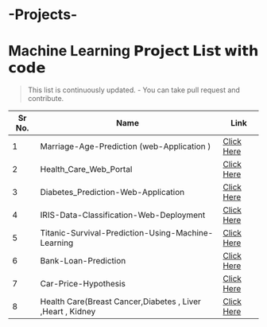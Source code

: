 # -Projects-

# Machine Learning 𝗣𝗿𝗼𝗷𝗲𝗰𝘁 𝗟𝗶𝘀𝘁 𝘄𝗶𝘁𝗵 𝗰𝗼𝗱𝗲

>This list is continuously updated. - You can take pull request and contribute.

| Sr No.|                Name                 |                      Link                       |
|---    |     ---                             |         ---                                     |
| 1     | Marriage-Age-Prediction (web-Application ) |                 [Click Here](https://github.com/ervishuu/Marriage-Age-Prediction-Web-Application)    |
| 2     | Health_Care_Web_Portal                                |   [Click Here](https://github.com/ervishuu/Health_Care_Web_Portal) |
|3      | Diabetes_Prediction-Web-Application | [Click Here](https://github.com/ervishuu/Diabetes_Prediction-Web-Application)          |
|4    | IRIS-Data-Classification-Web-Deployment | [Click Here](https://github.com/ervishuu/IRIS-Data-Classification-Web-Deployment) |
|5    | Titanic-Survival-Prediction-Using-Machine-Learning |[Click Here](https://github.com/ervishuu/Titanic-Survival-Prediction-Using-Machine-Learning)  |
|6    |  Bank-Loan-Prediction | [Click Here](https://github.com/ervishuu/Bank-Loan-Prediction)|
|7    | Car-Price-Hypothesis|[Click Here](https://github.com/ervishuu/Car-Price-Hypothesis) |
|8    |  Health Care(Breast Cancer,Diabetes , Liver ,Heart , Kidney| [Click Here](https://github.com/ervishuu/Health_care)|

 
